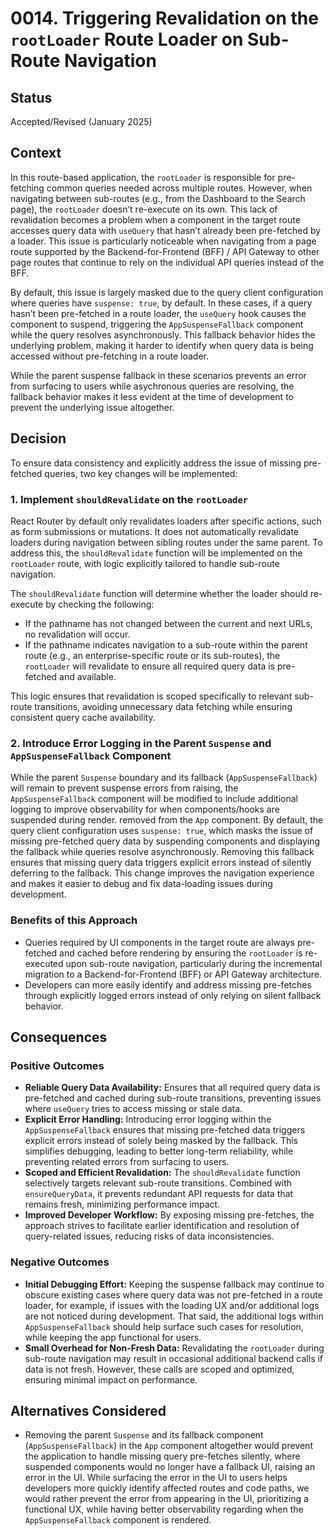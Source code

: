 # 0014. Triggering Revalidation on the `rootLoader` Route Loader on Sub-Route Navigation

## Status

Accepted/Revised (January 2025)

## Context

In this route-based application, the `rootLoader` is responsible for pre-fetching common queries needed across multiple routes. However, when navigating between sub-routes (e.g., from the Dashboard to the Search page), the `rootLoader` doesn’t re-execute on its own. This lack of revalidation becomes a problem when a component in the target route accesses query data with `useQuery` that hasn’t already been pre-fetched by a loader. This issue is particularly noticeable when navigating from a page route supported by the Backend-for-Frontend (BFF) / API Gateway to other page routes that continue to rely on the individual API queries instead of the BFF.

By default, this issue is largely masked due to the query client configuration where queries have `suspense: true`, by default. In these cases, if a query hasn’t been pre-fetched in a route loader, the `useQuery` hook causes the component to suspend, triggering the `AppSuspenseFallback` component while the query resolves asynchronously. This fallback behavior hides the underlying problem, making it harder to identify when query data is being accessed without pre-fetching in a route loader.

While the parent suspense fallback in these scenarios prevents an error from surfacing to users while asychronous queries are resolving, the fallback behavior makes it less evident at the time of development to prevent the underlying issue altogether.

## Decision

To ensure data consistency and explicitly address the issue of missing pre-fetched queries, two key changes will be implemented:

### 1. Implement `shouldRevalidate` on the `rootLoader`

React Router by default only revalidates loaders after specific actions, such as form submissions or mutations. It does not automatically revalidate loaders during navigation between sibling routes under the same parent. To address this, the `shouldRevalidate` function will be implemented on the `rootLoader` route, with logic explicitly tailored to handle sub-route navigation.

The `shouldRevalidate` function will determine whether the loader should re-execute by checking the following:

* If the pathname has not changed between the current and next URLs, no revalidation will occur.
* If the pathname indicates navigation to a sub-route within the parent route (e.g., an enterprise-specific route or its sub-routes), the `rootLoader` will revalidate to ensure all required query data is pre-fetched and available.

This logic ensures that revalidation is scoped specifically to relevant sub-route transitions, avoiding unnecessary data fetching while ensuring consistent query cache availability.

### 2. Introduce Error Logging in the Parent `Suspense` and `AppSuspenseFallback` Component

While the parent `Suspense` boundary and its fallback (`AppSuspenseFallback`) will remain to prevent suspense errors from raising, the `AppSuspenseFallback` component will be modified to include additional logging to improve observability for when components/hooks are suspended during render.  removed from the `App` component. By default, the query client configuration uses `suspense: true`, which masks the issue of missing pre-fetched query data by suspending components and displaying the fallback while queries resolve asynchronously. Removing this fallback ensures that missing query data triggers explicit errors instead of silently deferring to the fallback. This change improves the navigation experience and makes it easier to debug and fix data-loading issues during development.

### Benefits of this Approach

* Queries required by UI components in the target route are always pre-fetched and cached before rendering by ensuring the `rootLoader` is re-executed upon sub-route navigation, particularly during the incremental migration to a Backend-for-Frontend (BFF) or API Gateway architecture.
* Developers can more easily identify and address missing pre-fetches through explicitly logged errors instead of only relying on silent fallback behavior.

## Consequences

### Positive Outcomes

* **Reliable Query Data Availability:** Ensures that all required query data is pre-fetched and cached during sub-route transitions, preventing issues where `useQuery` tries to access missing or stale data.
* **Explicit Error Handling:** Introducing error logging within the `AppSuspenseFallback` ensures that missing pre-fetched data triggers explicit errors instead of solely being masked by the fallback. This simplifies debugging, leading to better long-term reliability, while preventing related errors from surfacing to users.
* **Scoped and Efficient Revalidation:** The `shouldRevalidate` function selectively targets relevant sub-route transitions. Combined with `ensureQueryData`, it prevents redundant API requests for data that remains fresh, minimizing performance impact.
* **Improved Developer Workflow:** By exposing missing pre-fetches, the approach strives to facilitate earlier identification and resolution of query-related issues, reducing risks of data inconsistencies.

### Negative Outcomes

* **Initial Debugging Effort:** Keeping the suspense fallback may continue to obscure existing cases where query data was not pre-fetched in a route loader, for example, if issues with the loading UX and/or additional logs are not noticed during development. That said, the additional logs within `AppSuspenseFallback` should help surface such cases for resolution, while keeping the app functional for users.
* **Small Overhead for Non-Fresh Data:** Revalidating the `rootLoader` during sub-route navigation may result in occasional additional backend calls if data is not fresh. However, these calls are scoped and optimized, ensuring minimal impact on performance.

## Alternatives Considered

* Removing the parent `Suspense` and its fallback component (`AppSuspenseFallback`) in the `App` component altogether would prevent the application to handle missing query pre-fetches silently, where suspended components would no longer have a fallback UI, raising an error in the UI. While surfacing the error in the UI to users helps developers more quickly identify affected routes and code paths, we would rather prevent the error from appearing in the UI, prioritizing a functional UX, while having better observability regarding when the `AppSuspenseFallback` component is rendered.
